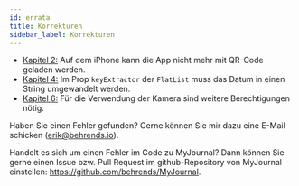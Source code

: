 ```yaml
---
id: errata
title: Korrekturen
sidebar_label: Korrekturen
---
```


* [Kapitel 2:](chapter2.md) Auf dem iPhone kann die App nicht mehr mit QR-Code geladen werden.
* [Kapitel 4:](chapter4.md) Im Prop `keyExtractor` der `FlatList` muss das Datum
  in einen String umgewandelt werden.
* [Kapitel 6:](chapter6.md) Für die Verwendung der Kamera sind weitere Berechtigungen nötig.

Haben Sie einen Fehler gefunden? Gerne können Sie mir dazu eine E-Mail schicken (<erik@behrends.io>). 

Handelt es sich um einen Fehler im Code zu MyJournal? Dann können Sie gerne einen Issue bzw. Pull Request im github-Repository von MyJournal einstellen: <https://github.com/behrends/MyJournal>.
